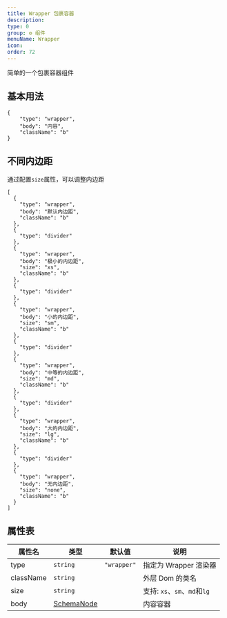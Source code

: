 ```yaml
---
title: Wrapper 包裹容器
description: 
type: 0
group: ⚙ 组件
menuName: Wrapper
icon: 
order: 72
---
```

简单的一个包裹容器组件

## 基本用法

```schema:height="200" scope="body"
{
    "type": "wrapper",
    "body": "内容",
    "className": "b"
}
```


## 不同内边距

通过配置`size`属性，可以调整内边距

```schema:height="550" scope="body"
[
  {
    "type": "wrapper",
    "body": "默认内边距",
    "className": "b"
  },
  {
    "type": "divider"
  },
  {
    "type": "wrapper",
    "body": "极小的内边距",
    "size": "xs",
    "className": "b"
  },
  {
    "type": "divider"
  },
  {
    "type": "wrapper",
    "body": "小的内边距",
    "size": "sm",
    "className": "b"
  },
  {
    "type": "divider"
  },
  {
    "type": "wrapper",
    "body": "中等的内边距",
    "size": "md",
    "className": "b"
  },
  {
    "type": "divider"
  },
  {
    "type": "wrapper",
    "body": "大的内边距",
    "size": "lg",
    "className": "b"
  },
  {
    "type": "divider"
  },
  {
    "type": "wrapper",
    "body": "无内边距",
    "size": "none",
    "className": "b"
  }
]
```

## 属性表

| 属性名    | 类型                              | 默认值      | 说明                         |
| --------- | --------------------------------- | ----------- | ---------------------------- |
| type      | `string`                          | `"wrapper"` | 指定为 Wrapper 渲染器        |
| className | `string`                          |             | 外层 Dom 的类名              |
| size      | `string`                          |             | 支持: `xs`、`sm`、`md`和`lg` |
| body      | [SchemaNode](./types-schemanode) |             | 内容容器                     |







